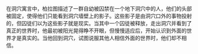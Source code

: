 在洞穴寓言中，柏拉图描述了一群自幼被囚禁在一个地下洞穴中的人，他们的头部被固定，使得他们只能看到洞穴墙壁上的影子。这些影子是由洞穴口外的事物投射的，但囚徒们以为这些影子就是现实。当其中一个囚徒被释放，走出洞穴并看到了真正的世界时，他最初被阳光晃得睁不开眼，但慢慢适应后，开始认识到外面的世界才是真实的。当他回到洞穴，试图说服其他人相信外面的世界时，他们却不相信。

